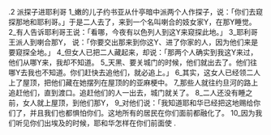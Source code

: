 .2 
派探子进耶利哥 
1_嫩的儿子约书亚从什亭暗中派两个人作探子，说：「你们去窥探那地和耶利哥。」于是二人去了，来到一个名叫喇合的妓女家Y，在那Y睡觉。 2_有人告诉耶利哥王说：「看哪，今夜有以色列人到这Y来窥探此地。」 3_耶利哥王派人到喇合那Y， 说：「你要交出那来到你这Y、进了你家的人，因为他们来是要窥探全地。」 4_但女人已把二人藏起来，却说：「那两个人确实到我这Y来过，他们从哪Y来，我却不知道。 5_天黑、要关城门的时候，他们就出去了。他们往哪Y去我也不知道。你们赶快去追他们，就必追上。」 6_其实，这女人已经领二人上了屋顶，把他们藏在她摆列在屋顶的的亚麻梗中。 7_那些人就往约旦河的路上追赶他们，直到渡口。追赶他们的人一出去，城门就关了。 
8_二人还没有睡之前，女人就上屋顶，到他们那Y， 9_对他们说：「我知道耶和华已经把这地赐给你们了，并且我们也都惧怕你们。这地所有的居民在你们面前都融化了。 10_因为我们听见你们出埃及的时候，耶和华怎样在你们前面使 
.